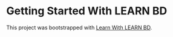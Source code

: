 # Getting Started With LEARN BD

This project was bootstrapped with [Learn With
LEARN BD](https://naughty-hypatia-8f24ed.netlify.app/).
